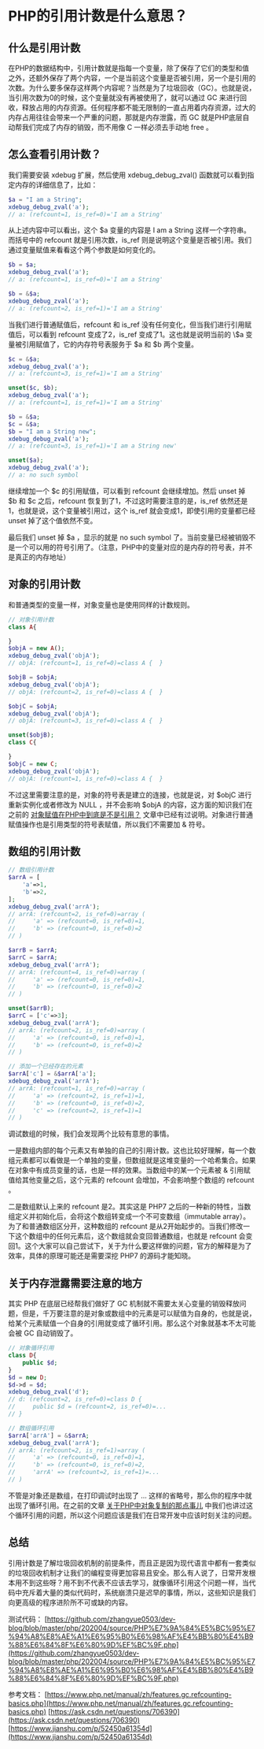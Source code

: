 # PHP的引用计数是什么意思？

## 什么是引用计数

在PHP的数据结构中，引用计数就是指每一个变量，除了保存了它们的类型和值之外，还额外保存了两个内容，一个是当前这个变量是否被引用，另一个是引用的次数。为什么要多保存这样两个内容呢？当然是为了垃圾回收（GC）。也就是说，当引用次数为0的时候，这个变量就没有再被使用了，就可以通过 GC 来进行回收，释放占用的内存资源。任何程序都不能无限制的一直占用着内存资源，过大的内存占用往往会带来一个严重的问题，那就是内存泄露，而 GC 就是PHP底层自动帮我们完成了内存的销毁，而不用像 C 一样必须去手动地 free 。

## 怎么查看引用计数？

我们需要安装 xdebug 扩展，然后使用 xdebug_debug_zval() 函数就可以看到指定内存的详细信息了，比如：

```php
$a = "I am a String";
xdebug_debug_zval('a');
// a: (refcount=1, is_ref=0)='I am a String'
```

从上述内容中可以看出，这个 $a 变量的内容是 I am a String 这样一个字符串。而括号中的 refcount 就是引用次数，is_ref 则是说明这个变量是否被引用。我们通过变量赋值来看看这个两个参数是如何变化的。

```php
$b = $a;
xdebug_debug_zval('a');
// a: (refcount=1, is_ref=0)='I am a String'

$b = &$a;
xdebug_debug_zval('a');
// a: (refcount=2, is_ref=1)='I am a String'
```

当我们进行普通赋值后，refcount 和 is_ref 没有任何变化，但当我们进行引用赋值后，可以看到 refcount 变成了2，is_ref 变成了1。这也就是说明当前的 \\$a 变量被引用赋值了，它的内存符号表服务于 $a 和 $b 两个变量。

```php
$c = &$a;
xdebug_debug_zval('a');
// a: (refcount=3, is_ref=1)='I am a String'

unset($c, $b);
xdebug_debug_zval('a');
// a: (refcount=1, is_ref=1)='I am a String'

$b = &$a;
$c = &$a;
$b = "I am a String new";
xdebug_debug_zval('a');
// a: (refcount=3, is_ref=1)='I am a String new'

unset($a);
xdebug_debug_zval('a');
// a: no such symbol
```

继续增加一个 $c 的引用赋值，可以看到 refcount 会继续增加。然后 unset 掉 $b 和 $c 之后，refcount 恢复到了1，不过这时需要注意的是，is_ref 依然还是1，也就是说，这个变量被引用过，这个 is_ref 就会变成1，即使引用的变量都已经 unset 掉了这个值依然不变。

最后我们 unset 掉 $a ，显示的就是 no such symbol 了。当前变量已经被销毁不是一个可以用的符号引用了。（注意，PHP中的变量对应的是内存的符号表，并不是真正的内存地址）

## 对象的引用计数

和普通类型的变量一样，对象变量也是使用同样的计数规则。

```php
// 对象引用计数
class A{

}
$objA = new A();
xdebug_debug_zval('objA');
// objA: (refcount=1, is_ref=0)=class A {  }

$objB = $objA;
xdebug_debug_zval('objA');
// objA: (refcount=2, is_ref=0)=class A {  }

$objC = $objA;
xdebug_debug_zval('objA');
// objA: (refcount=3, is_ref=0)=class A {  }

unset($objB);
class C{

}
$objC = new C;
xdebug_debug_zval('objA');
// objA: (refcount=1, is_ref=0)=class A {  }
```

不过这里需要注意的是，对象的符号表是建立的连接，也就是说，对 $objC 进行重新实例化或者修改为 NULL ，并不会影响 $objA 的内容，这方面的知识我们在之前的 [对象赋值在PHP中到底是不是引用？](https://mp.weixin.qq.com/s/wKIU83A7u1ENQF32jX5FSQ) 文章中已经有过说明。对象进行普通赋值操作也是引用类型的符号表赋值，所以我们不需要加 & 符号。

## 数组的引用计数

```php
// 数组引用计数
$arrA = [
    'a'=>1,
    'b'=>2,
];
xdebug_debug_zval('arrA');
// arrA: (refcount=2, is_ref=0)=array (
//     'a' => (refcount=0, is_ref=0)=1, 
//     'b' => (refcount=0, is_ref=0)=2
// )

$arrB = $arrA;
$arrC = $arrA;
xdebug_debug_zval('arrA');
// arrA: (refcount=4, is_ref=0)=array (
//     'a' => (refcount=0, is_ref=0)=1, 
//     'b' => (refcount=0, is_ref=0)=2
// )

unset($arrB);
$arrC = ['c'=>3];
xdebug_debug_zval('arrA');
// arrA: (refcount=2, is_ref=0)=array (
//     'a' => (refcount=0, is_ref=0)=1, 
//     'b' => (refcount=0, is_ref=0)=2
// )

// 添加一个已经存在的元素
$arrA['c'] = &$arrA['a'];
xdebug_debug_zval('arrA');
// arrA: (refcount=1, is_ref=0)=array (
//     'a' => (refcount=2, is_ref=1)=1, 
//     'b' => (refcount=0, is_ref=0)=2, 
//     'c' => (refcount=2, is_ref=1)=1
// )
```

调试数组的时候，我们会发现两个比较有意思的事情。

一是数组内部的每个元素又有单独的自己的引用计数。这也比较好理解，每一个数组元素都可以看做是一个单独的变量，但数组就是这堆变量的一个哈希集合。如果在对象中有成员变量的话，也是一样的效果。当数组中的某一个元素被 & 引用赋值给其他变量之后，这个元素的 refcount 会增加，不会影响整个数组的 refcount 。

二是数组默认上来的 refcount 是2。其实这是 PHP7 之后的一种新的特性，当数组定义并初始化后，会将这个数组转变成一个不可变数组（immutable array）。为了和普通数组区分开，这种数组的 refcount 是从2开始起步的。当我们修改一下这个数组中的任何元素后，这个数组就会变回普通数组，也就是 refcount 会变回1。这个大家可以自己尝试下，关于为什么要这样做的问题，官方的解释是为了效率，具体的原理可能还是需要深挖 PHP7 的源码才能知晓。

## 关于内存泄露需要注意的地方

其实 PHP 在底层已经帮我们做好了 GC 机制就不需要太关心变量的销毁释放问题，但是，千万要注意的是对象或数组中的元素是可以赋值为自身的，也就是说，给某个元素赋值一个自身的引用就变成了循环引用。那么这个对象就基本不太可能会被 GC 自动销毁了。

```php
// 对象循环引用
class D{
    public $d;
}
$d = new D;
$d->d = $d;
xdebug_debug_zval('d');
// d: (refcount=2, is_ref=0)=class D { 
//     public $d = (refcount=2, is_ref=0)=... 
// }

// 数组循环引用
$arrA['arrA'] = &$arrA;
xdebug_debug_zval('arrA');
// arrA: (refcount=2, is_ref=1)=array (
//     'a' => (refcount=0, is_ref=0)=1, 
//     'b' => (refcount=0, is_ref=0)=2, 
//     'arrA' => (refcount=2, is_ref=1)=...
// )
```

不管是对象还是数组，在打印调试时出现了 ... 这样的省略号，那么你的程序中就出现了循环引用。在之前的文章 [关于PHP中对象复制的那点事儿](https://mp.weixin.qq.com/s/OsxFg4llRLhey75DnNyl3A) 中我们也讲过这个循环引用的问题，所以这个问题应该是我们在日常开发中应该时刻关注的问题。

## 总结

引用计数是了解垃圾回收机制的前提条件，而且正是因为现代语言中都有一套类似的垃圾回收机制才让我们的编程变得更加容易且安全。那么有人说了，日常开发根本用不到这些呀？用不到不代表不应该去学习，就像循环引用这个问题一样，当代码中充斥着大量的类似代码时，系统崩溃只是迟早的事情，所以，这些知识是我们向更高级的程序进阶所不可或缺的内容。

测试代码：
[https://github.com/zhangyue0503/dev-blog/blob/master/php/202004/source/PHP%E7%9A%84%E5%BC%95%E7%94%A8%E8%AE%A1%E6%95%B0%E6%98%AF%E4%BB%80%E4%B9%88%E6%84%8F%E6%80%9D%EF%BC%9F.php](https://github.com/zhangyue0503/dev-blog/blob/master/php/202004/source/PHP%E7%9A%84%E5%BC%95%E7%94%A8%E8%AE%A1%E6%95%B0%E6%98%AF%E4%BB%80%E4%B9%88%E6%84%8F%E6%80%9D%EF%BC%9F.php)

参考文档：
[https://www.php.net/manual/zh/features.gc.refcounting-basics.php](https://www.php.net/manual/zh/features.gc.refcounting-basics.php)
[https://ask.csdn.net/questions/706390](https://ask.csdn.net/questions/706390)
[https://www.jianshu.com/p/52450a61354d](https://www.jianshu.com/p/52450a61354d)